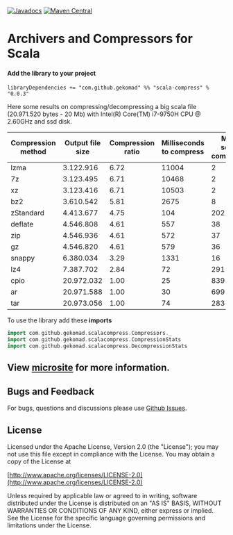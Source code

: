 [![Javadocs](https://javadoc.io/badge/com.github.gekomad/scala-compress_2.13.svg)](https://javadoc.io/doc/com.github.gekomad/scala-compress_2.13/latest/com/github/gekomad/scalacompress/index.html)
[![Maven Central](https://maven-badges.herokuapp.com/maven-central/com.github.gekomad/scala-compress_2.13/badge.svg)](https://maven-badges.herokuapp.com/maven-central/com.github.gekomad/scala-compress_2.13)

Archivers and Compressors for Scala
======

#### Add the library to your project

`libraryDependencies += "com.github.gekomad" %% "scala-compress" % "0.0.3"`

Here some results on compressing/decompressing a big scala file (20.971.520 bytes - 20 Mb) with Intel(R) Core(TM) i7-9750H CPU @ 2.60GHz and ssd disk.

|Compression method |Output file size|Compression ratio|Milliseconds to compress|MB per second compression|Milliseconds to decompress|MB per second decompression|
|--|--|--|--|--|--|--|
|lzma|3.122.916|6.72|11004|2|304|69|
|7z|3.123.495|6.71|10468|2|274|77|
|xz|3.123.416|6.71|10503|2|385|54|
|bz2|3.610.542|5.81|2675|8|764|27|
|zStandard|4.413.677|4.75|104|202|35|599|
|deflate|4.546.808|4.61|557|38|94|223|
|zip|4.546.936|4.61|572|37|74|283|
|gz|4.546.820|4.61|579|36|77|272|
|snappy|6.380.034|3.29|1331|16|2672|8|
|lz4|7.387.702|2.84|72|291|25|839|
|cpio|20.972.032|1.00|25|839|18|1165|
|ar|20.971.588|1.00|30|699|33|636|
|tar|20.973.056|1.00|74|283|16|1311|

To use the library add these **imports**
```scala
import com.github.gekomad.scalacompress.Compressors._
import com.github.gekomad.scalacompress.CompressionStats
import com.github.gekomad.scalacompress.DecompressionStats
```


## View [microsite](https://gekomad.github.io/scala-compress/docs/) for more information.

## Bugs and Feedback
For bugs, questions and discussions please use [Github Issues](https://github.com/gekomad/scala-compress/issues).

## License

Licensed under the Apache License, Version 2.0 (the "License"); you may not use this file except in compliance
with the License. You may obtain a copy of the License at

[http://www.apache.org/licenses/LICENSE-2.0](http://www.apache.org/licenses/LICENSE-2.0)

Unless required by applicable law or agreed to in writing, software distributed under the License is distributed on an
"AS IS" BASIS, WITHOUT WARRANTIES OR CONDITIONS OF ANY KIND, either express or implied.
See the License for the specific language governing permissions and limitations under the License.
